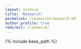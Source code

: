 ```yaml
---
layout: archive
title: "Research"
permalink: /research/research.md
author_profile: true
redirect: /research/
---
```


{% include base_path %}


